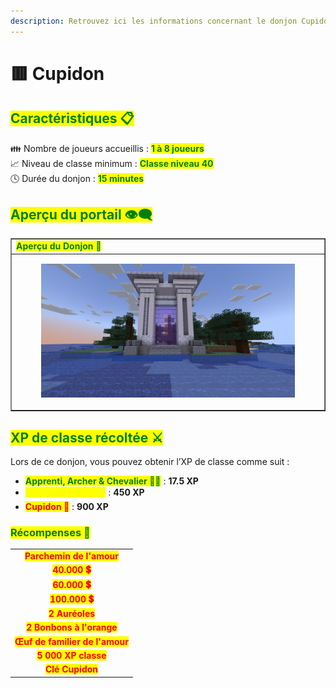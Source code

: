 ```yaml
---
description: Retrouvez ici les informations concernant le donjon Cupidon
---
```


# 🟥 Cupidon

## <mark style="color:green;"> Caractéristiques 📋</mark>

👪 Nombre de joueurs accueillis : <mark style="color:green;">**1 à 8 joueurs**</mark>  
📈 Niveau de classe minimum : <mark style="color:green;">**Classe niveau 40**</mark>  
🕓 Durée du donjon : <mark style="color:green;">**15 minutes**</mark>  

## <mark style="color:green;"> Aperçu du portail 👁‍🗨</mark>

<table border="1" cellspacing="0" cellpadding="6">
  <tr>
    <td><mark style="color:green;"><strong>Aperçu du Donjon 📸</strong></mark></td>
  </tr>
  <tr>
    <td><figure><img src="../../.gitbook/assets/Les_Donjons/Portail/Event/Cupidon.png" alt=""></figure></td>
  </tr>
</table>

## <mark style="color:green;"> XP de classe récoltée ⚔</mark>

Lors de ce donjon, vous pouvez obtenir l’XP de classe comme suit :  

* <mark style="color:green;"><strong>Apprenti, Archer & Chevalier 🧟‍♂️</strong></mark> : **17.5 XP**  
* <mark style="color:yellow;"><strong>Seraphiel & Uriel 👽</strong></mark> : **450 XP**  
* <mark style="color:red;"><strong>Cupidon 🐉</strong></mark> : **900 XP**

### <mark style="color:green;">Récompenses 🎁</mark>

|                                                                              | 
|:----------------------------------------------------------------------------:|
| <mark style="color:red;"><strong>Parchemin de l'amour</strong></mark>        |
| <mark style="color:red;"><strong>40.000 💲</strong></mark>                   |
| <mark style="color:red;"><strong>60.000 💲</strong></mark>                   |
| <mark style="color:red;"><strong>100.000 💲</strong></mark>                  |
| <mark style="color:red;"><strong>2 Auréoles</strong></mark>                 |
| <mark style="color:red;"><strong>2 Bonbons à l'orange</strong></mark>       |
| <mark style="color:red;"><strong>Œuf de familier de l'amour</strong></mark> |
| <mark style="color:red;"><strong>5 000 XP classe</strong></mark>            |
| <mark style="color:red;"><strong>Clé Cupidon</strong></mark>                |
